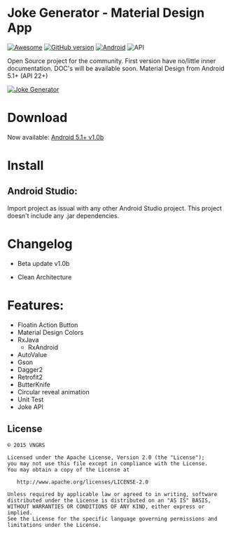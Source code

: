 # Joke Generator - Material Design App
[![Awesome](https://cdn.rawgit.com/sindresorhus/awesome/d7305f38d29fed78fa85652e3a63e154dd8e8829/media/badge.svg)](https://github.com/mkiisoft/KeySaver) [![GitHub version](https://d25lcipzij17d.cloudfront.net/badge.svg?id=gh&type=6&v=1.0b&x2=0)](https://github.com/mkiisoft/KeySaver/blob/master/KeySaver.jar) [![Android](https://img.shields.io/badge/language-Android-blue.svg)](https://github.com/mkiisoft/KeySaver) ![API](https://img.shields.io/badge/API-22%2B-brightgreen.svg?style=flat)

Open Source project for the community. First version have no/little inner documentation. DOC's will be available soon.
Material Design from Android 5.1+ (API 22+)

[![Joke Generator](https://imgur.com/a/B1S9FXP)]("")

# Download

Now available: [Android 5.1+ v1.0b](http://bit.ly/1QOy3av)

# Install

## Android Studio:

Import project as issual with any other Android Studio project. This project doesn't include any .jar dependencies.

# Changelog

- Beta update v1.0b

- Clean Architecture

# Features:

* Floatin Action Button
* Material Design Colors
* RxJava
  * RxAndroid
* AutoValue
* Gson
* Dagger2
* Retrofit2
* ButterKnife
* Circular reveal animation
* Unit Test
* Joke API

License
--------

    © 2015 VNGRS

    Licensed under the Apache License, Version 2.0 (the "License");
    you may not use this file except in compliance with the License.
    You may obtain a copy of the License at

       http://www.apache.org/licenses/LICENSE-2.0

    Unless required by applicable law or agreed to in writing, software
    distributed under the License is distributed on an "AS IS" BASIS,
    WITHOUT WARRANTIES OR CONDITIONS OF ANY KIND, either express or implied.
    See the License for the specific language governing permissions and
    limitations under the License.
    

